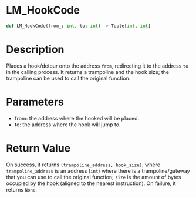 # LM_HookCode

```python
def LM_HookCode(from_: int, to: int) -> Tuple[int, int]
```

# Description

Places a hook/detour onto the address `from`, redirecting it to the address `to` in the calling process. It returns a trampoline and the hook size; the trampoline can be used to call the original function.

# Parameters

- from: the address where the hooked will be placed.
- to: the address where the hook will jump to.

# Return Value

On success, it returns `(trampoline_address, hook_size)`, where `trampoline_address` is an address (`int`) where there is a trampoline/gateway that you can use to call the original function; `size` is the amount of bytes occupied by the hook (aligned to the nearest instruction). On failure, it returns `None`.

